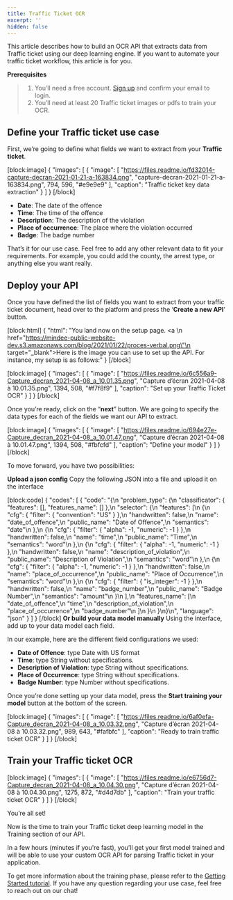 ```yaml
---
title: Traffic Ticket OCR
excerpt: ''
hidden: false
---
```

This article describes how to build an OCR API that extracts data from Traffic ticket using our deep learning engine. If you want to automate your traffic ticket workflow, this article is for you. 

 

 

**Prerequisites**
> 1. You’ll need a free account. [Sign up](https://platform.mindee.com/signup) and confirm your email to login.
> 2. You’ll need at least 20 Traffic ticket images or pdfs to train your OCR.
 

 

## Define your Traffic ticket use case
 

First, we’re going to define what fields we want to extract from your **Traffic ticket**. 

 
[block:image]
{
  "images": [
    {
      "image": [
        "https://files.readme.io/fd32014-capture-decran-2021-01-21-a-163834.png",
        "capture-decran-2021-01-21-a-163834.png",
        794,
        596,
        "#e9e9e9"
      ],
      "caption": "Traffic ticket key data extraction"
    }
  ]
}
[/block]

  * **Date**: The date of the offence
  * **Time**: The time of the offence
  * **Description**: The description of the violation
  * **Place of occurrence**: The place where the violation occurred
  * **Badge**: The badge number
 

That’s it for our use case. Feel free to add any other relevant data to fit your requirements. For example, you could add the county, the arrest type, or anything else you want really. 

 

 

## Deploy your API
 

Once you have defined the list of fields you want to extract from your traffic ticket document, head over to the platform and press the ‘**Create a new API**’ button.

 
[block:html]
{
  "html": "You land now on the setup page. <a \n   href=\"https://mindee-public-website-dev.s3.amazonaws.com/blog/2021/01/22/proces-verbal.png\"\n   target=\"_blank\">Here is the image</a> you can use to set up the API. For instance, my setup is as follows:"
}
[/block]

[block:image]
{
  "images": [
    {
      "image": [
        "https://files.readme.io/6c556a9-Capture_decran_2021-04-08_a_10.01.35.png",
        "Capture d’écran 2021-04-08 à 10.01.35.png",
        1394,
        508,
        "#f7f8f9"
      ],
      "caption": "Set up your  Traffic Ticket OCR"
    }
  ]
}
[/block]
 



 

Once you’re ready, click on the “**next**” button. We are going to specify the data types for each of the fields we want our API to extract.

[block:image]
{
  "images": [
    {
      "image": [
        "https://files.readme.io/694e27e-Capture_decran_2021-04-08_a_10.01.47.png",
        "Capture d’écran 2021-04-08 à 10.01.47.png",
        1394,
        508,
        "#fbfcfd"
      ],
      "caption": "Define your model"
    }
  ]
}
[/block]
 

To move forward, you have two possibilities:

**Upload a json config**
Copy the following JSON into a file and upload it on the interface


 
[block:code]
{
  "codes": [
    {
      "code": "{\n  \"problem_type\": {\n    \"classificator\": { \"features\": [], \"features_name\": [] },\n    \"selector\": {\n      \"features\": [\n        {\n          \"cfg\": { \"filter\": { \"convention\": \"US\" } },\n          \"handwritten\": false,\n          \"name\": \"date_of_offence\",\n          \"public_name\": \"Date of Offence\",\n          \"semantics\": \"date\"\n        },\n        {\n          \"cfg\": { \"filter\": { \"alpha\": -1, \"numeric\": -1 } },\n          \"handwritten\": false,\n          \"name\": \"time\",\n          \"public_name\": \"Time\",\n          \"semantics\": \"word\"\n        },\n        {\n          \"cfg\": { \"filter\": { \"alpha\": -1, \"numeric\": -1 } },\n          \"handwritten\": false,\n          \"name\": \"description_of_violation\",\n          \"public_name\": \"Description of Violation\",\n          \"semantics\": \"word\"\n        },\n        {\n          \"cfg\": { \"filter\": { \"alpha\": -1, \"numeric\": -1 } },\n          \"handwritten\": false,\n          \"name\": \"place_of_occurrence\",\n          \"public_name\": \"Place of Occurrence\",\n          \"semantics\": \"word\"\n        },\n        {\n          \"cfg\": { \"filter\": { \"is_integer\": -1 } },\n          \"handwritten\": false,\n          \"name\": \"badge_number\",\n          \"public_name\": \"Badge Number\",\n          \"semantics\": \"amount\"\n        }\n      ],\n      \"features_name\": [\n        \"date_of_offence\",\n        \"time\",\n        \"description_of_violation\",\n        \"place_of_occurrence\",\n        \"badge_number\"\n      ]\n    }\n  }\n}\n",
      "language": "json"
    }
  ]
}
[/block]
**Or build your data model manually**
Using the interface, add up to your data model each field.

In our example, here are the different field configurations we used:

  
  * **Date of Offence**: type Date with US format
  * **Time**: type String without specifications. 
  * **Description of Violation**: type String without specifications. 
  * **Place of Occurrence**: type String without specifications. 
  * **Badge Number**: type Number without specifications. 

 

 

Once you’re done setting up your data model, press the **Start training your model** button at the bottom of the screen.

 


[block:image]
{
  "images": [
    {
      "image": [
        "https://files.readme.io/6af0efa-Capture_decran_2021-04-08_a_10.03.32.png",
        "Capture d’écran 2021-04-08 à 10.03.32.png",
        989,
        643,
        "#fafbfc"
      ],
      "caption": "Ready to train traffic ticket OCR"
    }
  ]
}
[/block]
 
 
## Train your Traffic ticket OCR
 

 


[block:image]
{
  "images": [
    {
      "image": [
        "https://files.readme.io/e6756d7-Capture_decran_2021-04-08_a_10.04.30.png",
        "Capture d’écran 2021-04-08 à 10.04.30.png",
        1275,
        872,
        "#d4d7db"
      ],
      "caption": "Train your traffic ticket OCR"
    }
  ]
}
[/block]
 

 

You’re all set! 

 

Now is the time to train your Traffic ticket deep learning model in the Training section of our API. 

 

 

In a few hours (minutes if you're fast), you’ll get your first model trained and will be able to use your custom OCR API for parsing Traffic ticket in your application.

 

To get more information about the training phase, please refer to the  [Getting Started tutorial](doc:build-your-first-document-parsing-api). If you have any question regarding your use case, feel free to reach out on our chat!